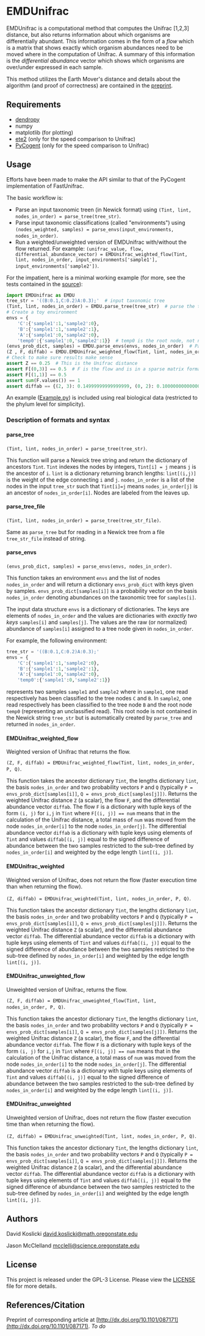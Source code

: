 # EMDUnifrac
EMDUnifrac is a computational method that computes the Unifrac [1,2,3] distance, but also returns information about which organisms are differentially abundant. This information comes in the form of a *flow* which is a matrix that shows exactly which organism abundances need to be moved where in the computation of Unifrac. A summary of this information is the *differential abundance* vector which shows which organisms are over/under expressed in each sample.

This method utilizes the Earth Mover's distance and details about the algorithm (and proof of correctness) are contained in the [preprint](http://biorxiv.org/content/early/2016/11/11/087171).

## Requirements ##
+ [dendropy](http://www.dendropy.org/)
+ numpy 
+ matplotlib (for plotting)
+ [ete2](http://etetoolkit.org/download/) (only for the speed comparison to Unifrac)
+ [PyCogent](https://github.com/pycogent/pycogent) (only for the speed comparison to Unifrac)

## Usage ##
Efforts have been made to make the API similar to that of the PyCogent implementation of FastUnifrac.

The basic workflow is:
+ Parse an input taxonomic treen (in Newick format) using `(Tint, lint, nodes_in_order) = parse_tree(tree_str)`.
+ Parse input taxonomic classifications (called "environments") using `(nodes_weighted, samples) = parse_envs(input_environments, nodes_in_order)`.
+ Run a weighted/unweighted version of EMDUnifrac with/without the flow returned. For example: `(unifrac_value, flow, differential_abundance_vector) = EMDUnifrac_weighted_flow(Tint, lint, nodes_in_order, input_environments['sample1'], input_environments['sample2'])`.

For the impatient, here is a minimal working example (for more, see the tests contained in the [source](https://github.com/dkoslicki/EMDUnifrac/blob/master/src/EMDUnifrac.py)):
```python
import EMDUnifrac as EMDU
tree_str = '((B:0.1,C:0.2)A:0.3);'  # input taxonomic tree
(Tint, lint, nodes_in_order) = EMDU.parse_tree(tree_str)  # parse the tree, getting nodes (Tint), edge lengths (lint), and node names (nodes_in_order)
# Create a toy environment
envs = {
	'C':{'sample1':1,'sample2':0},
	'B':{'sample1':1,'sample2':1},
	'A':{'sample1':0,'sample2':0},
	'temp0':{'sample1':0,'sample2':1}}  # temp0 is the root node, not named in Newick format, but included in nodes_in_order
(envs_prob_dict, samples) = EMDU.parse_envs(envs, nodes_in_order)  # Parse the environments.
(Z , F, diffab) = EMDU.EMDUnifrac_weighted_flow(Tint, lint, nodes_in_order, envs_prob_dict['sample1'], envs_prob_dict['sample2'])  # Run the weighted version of EMDUnifrac that returns the flow
# Check to make sure results make sense
assert Z == 0.25  # This is the Unifrac distance
assert F[(0,3)] == 0.5  # F is the flow and is in a sparse matrix format: a dictionary with tuple keys using elements of Tint and values T[(i, j)] equal to amount of abundance moved from organism nodes_in_order(i) to nodes_in_order(j)
assert F[(1,1)] == 0.5
assert sum(F.values()) == 1
assert diffab == {(2, 3): 0.14999999999999999, (0, 2): 0.10000000000000001}  # diffab is the differential abundance vector, also in a sparse matrix format: a dictionary with tuple keys using elements of Tint and values diffab[(i, j)] equal to the signed difference of abundance between the two samples restricted to the sub-tree defined by nodes_in_order(i) and weighted by the edge length lint[(i,j)].
```

An example ([Example.py](https://github.com/dkoslicki/EMDUnifrac/blob/master/src/Example.py)) is included using real biological data (restricted to the phylum 
level for simplicity).

### Description of formats and syntax ###
#### parse_tree ####
`(Tint, lint, nodes_in_order) = parse_tree(tree_str)`.

This function will parse a Newick tree string and return the dictionary of ancestors `Tint`.
`Tint` indexes the nodes by integers, `Tint[i] = j` means `j` is the ancestor of `i`.
`lint` is a dictionary returning branch lengths: `lint[(i,j)]` is the weight of the edge connecting `i` and `j`.
`nodes_in_order` is a list of the nodes in the input `tree_str` such that `Tint[i]=j` means `nodes_in_order[j]` is an ancestor of `nodes_in_order[i]`. Nodes are labeled from the leaves up.

#### parse_tree_file ####
`(Tint, lint, nodes_in_order) = parse_tree(tree_str_file)`.

Same as `parse_tree` but for reading in a Newick tree from a file `tree_str_file` instead of string.

#### parse_envs ####
`(envs_prob_dict, samples) = parse_envs(envs, nodes_in_order)`.

This function takes an environment `envs` and the list of nodes `nodes_in_order` and will return a dictionary `envs_prob_dict`
with keys given by samples. `envs_prob_dict[samples[i]]` is a probability vector on the basis `nodes_in_order` denoting abundances on the taxonomic tree for `samples[i]`.

The input data structure `envs` is a dictionary of dictionaries. The keys are elements of `nodes_in_order` and the values are dictionaries with *exactly two keys* `samples[i]` and `samples[j]`.
The values are the raw (or normalized) abundance of `samples[i]` assigned to a tree node given in `nodes_in_order`.

For example, the following environment:
```python
tree_str = '((B:0.1,C:0.2)A:0.3);'
envs = {
	'C':{'sample1':1,'sample2':0},
	'B':{'sample1':1,'sample2':1},
	'A':{'sample1':0,'sample2':0},
	'temp0':{'sample1':0,'sample2':1}}
```
represents two samples `sample1` and `sample2` where in `sample1`, one read respectively has been classified to the tree nodes `C` and `B`.
In `sample2`, one read respectively has been classified to the tree node `B` and the root node `temp0` (representing an unclassified read). This root node
is not contained in the Newick string `tree_str` but is automatically created by `parse_tree` and returned in `nodes_in_order`.

#### EMDUnifrac_weighted_flow ####
Weighted version of Unifrac that returns the flow.

`(Z, F, diffab) = EMDUnifrac_weighted_flow(Tint, lint, nodes_in_order, P, Q)`.

This function takes the ancestor dictionary `Tint`, the lengths dictionary `lint`, the basis `nodes_in_order`
and two probability vectors `P` and `Q` (typically `P = envs_prob_dict[samples[i]]`, `Q = envs_prob_dict[samples[j]])`.
Returns the weighted Unifrac distance `Z` (a scalar), the flow `F`, and the differential abundance vector `diffab`.
The flow `F` is a dictionary with tuple keys of the form `(i, j)` for `i,j` in `Tint` where `F[(i, j)] == num` means that in the calculation of the
Unifrac distance, a total mass of `num` was moved from the node `nodes_in_order[i]` to the node `nodes_in_order[j]`.
The differential abundance vector `diffab` is a dictionary with tuple keys using elements of `Tint` and values
`diffab[(i, j)]` equal to the signed difference of abundance between the two samples restricted to the sub-tree
defined by `nodes_in_order[i]` and weighted by the edge length `lint[(i, j)]`.

#### EMDUnifrac_weighted ####
Weighted version of Unifrac, does not return the flow (faster execution time than when returning the flow).

`(Z, diffab) = EMDUnifrac_weighted(Tint, lint, nodes_in_order, P, Q)`.

This function takes the ancestor dictionary `Tint`, the lengths dictionary `lint`, the basis `nodes_in_order`
and two probability vectors `P` and `Q` (typically `P = envs_prob_dict[samples[i]]`, `Q = envs_prob_dict[samples[j]])`.
Returns the weighted Unifrac distance `Z` (a scalar), and the differential abundance vector `diffab`.
The differential abundance vector `diffab` is a dictionary with tuple keys using elements of `Tint` and values
`diffab[(i, j)]` equal to the signed difference of abundance between the two samples restricted to the sub-tree
defined by `nodes_in_order[i]` and weighted by the edge length `lint[(i, j)]`.

#### EMDUnifrac_unweighted_flow ####
Unweighted version of Unifrac, returns the flow.

`(Z, F, diffab) = EMDUnifrac_unweighted_flow(Tint, lint, nodes_in_order, P, Q)`.

This function takes the ancestor dictionary `Tint`, the lengths dictionary `lint`, the basis `nodes_in_order`
and two probability vectors `P` and `Q` (typically `P = envs_prob_dict[samples[i]]`, `Q = envs_prob_dict[samples[j]])`.
Returns the weighted Unifrac distance `Z` (a scalar), the flow `F`, and the differential abundance vector `diffab`.
The flow `F` is a dictionary with tuple keys of the form `(i, j)` for `i,j` in `Tint` where `F[(i, j)] == num` means that in the calculation of the
Unifrac distance, a total mass of `num` was moved from the node `nodes_in_order[i]` to the node `nodes_in_order[j]`.
The differential abundance vector `diffab` is a dictionary with tuple keys using elements of `Tint` and values
`diffab[(i, j)]` equal to the signed difference of abundance between the two samples restricted to the sub-tree
defined by `nodes_in_order[i]` and weighted by the edge length `lint[(i, j)]`.

#### EMDUnifrac_unweighted ####
Unweighted version of Unifrac, does not return the flow (faster execution time than when returning the flow).

`(Z, diffab) = EMDUnifrac_unweighted(Tint, lint, nodes_in_order, P, Q)`.

This function takes the ancestor dictionary `Tint`, the lengths dictionary `lint`, the basis `nodes_in_order`
and two probability vectors `P` and `Q` (typically `P = envs_prob_dict[samples[i]]`, `Q = envs_prob_dict[samples[j]])`.
Returns the weighted Unifrac distance `Z` (a scalar), and the differential abundance vector `diffab`.
The differential abundance vector `diffab` is a dictionary with tuple keys using elements of `Tint` and values
`diffab[(i, j)]` equal to the signed difference of abundance between the two samples restricted to the sub-tree
defined by `nodes_in_order[i]` and weighted by the edge length `lint[(i, j)]`.


## Authors ##
David Koslicki <david.koslicki@math.oregonstate.edu>

Jason McClelland <mcclellj@science.oregonstate.edu>


## License ##
This project is released under the GPL-3 License. Please view the [LICENSE](https://github.com/dkoslicki/EMDUnifrac/blob/master/LICENSE) file for more details.

## References/Citation ##
Preprint of corresponding article at [http://dx.doi.org/10.1101/087171](http://dx.doi.org/10.1101/087171).
*To do*